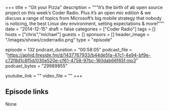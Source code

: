 +++
title = "Git your Pizza"
description = """It’s the birth of ab open source project on this week’s Coder Radio. Plus it’s an open mic edition & we discuss a range of topics from Microsoft’s big mobile strategy that nobody is noticing, the best Linux dev environment, setting expectations & more!"""
date = "2014-12-15"
draft = false
categories = ["Coder Radio"]
tags = []
hosts = ["chris","michael"]
guests = []
sponsors = []
header_image = "/images/shows/coderradio.png"
type = "episode"

episode = 132
podcast_duration = "00:58:05"
podcast_file = "https://aphid.fireside.fm/d/1437767933/b44de5fa-47c1-4e94-bf9e-c72f8d1c8f5d/030e520e-cf61-4758-97bc-160dab66f65f.mp3"
podcast_bytes = "29989855"

youtube_link = ""
video_file = ""
+++

## Episode links

None

